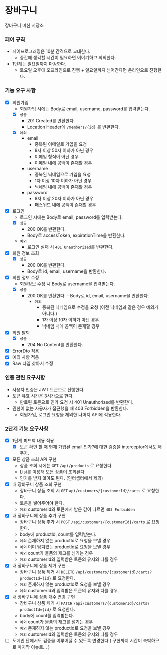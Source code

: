 # 장바구니

장바구니 미션 저장소

### 페어 규칙

- 페어프로그래밍은 10분 간격으로 교대한다.
    - 중간에 생각할 시간이 필요하면 이야기하고 회의한다.
- 1단계는 일요일까지 마감한다.
    - 토요일 오후에 오프라인으로 진행 + 일요일까지 넘어간다면 온라인으로 진행한다.

### 기능 요구 사항

- [x] 회원가입
    - 회원가입 시에는 Body로 email, username, password를 입력받는다.
    - [x] `성공`
        - 201 Created를 반환한다.
        - Location Header에 `/members/{id}` 를 반환한다.
    - [x] `예외`
        - email
            - 중복된 이메일로 가입을 요청
            - 8자 이상 50자 이하가 아닌 경우
            - 이메일 형식이 아닌 경우
            - 이메일 내에 공백이 존재할 경우
        - username
            - 중복된 닉네임으로 가입을 요청
            - 1자 이상 10자 이하가 아닌 경우
            - 닉네임 내에 공백이 존재할 경우
        - password
            - 8자 이상 20자 이하가 아닌 경우
            - 패스워드 내에 공백이 존재할 경우
- [x] 로그인
    - 로그인 시에는 Body로 email, password를 입력받는다.
    - [x] `성공`
        - 200 OK를 반환한다.
        - Body로 accessToken, expirationTime을 반환한다.
    - `예외`
        - 로그인 실패 시 `401 Unauthorized`를 반환한다.
- [x] 회원 정보 조회
    - [x] `성공`
        - 200 OK를 반환한다.
        - Body로 id, email, username을 반환한다.
- [x] 회원 정보 수정
    - 회원정보 수정 시 Body로 username을 입력받는다.
    - [x] `성공`
      - 200 OK를 반환한다. - Body로 id, email, username을 반환한다.
        - `예외`
            - 중복된 닉네임으로 수정을 요청 (이전 닉네임과 같은 경우 예외가 아니다.)
            - 1자 이상 10자 이하가 아닌 경우
            - 닉네임 내에 공백이 존재할 경우
- [x] 회원 탈퇴
    - [x] `성공`
        - 204 No Content를 반환한다.

- [x] ErrorDto 적용
- [x] 예외 사항 적용
- [x] Raw 타입 찾아서 수정

### 인증 관련 요구사항

- 사용자 인증은 JWT 토큰으로 진행한다.
- 토큰 유효 시간은 3시간으로 한다.
    - 만료된 토큰으로 인가 요청 시 401 Unauthorized를 반환한다.
- 권한이 없는 사용자가 접근했을 때 403 Forbidden을 반환한다.
    - 회원가입, 로그인 요청을 제외한 나머지 API에 적용한다.

### 2단계 기능 요구사항

- [x] 1단계 피드백 내용 적용
    - [x] 토큰 확인 할 때 현재 가입된 email 인가?에 대한 검증을 interceptor에서도 해주자.
- [x] 모든 상품 조회 API 구현
    - 상품 조회 시에는 `GET` `/api/products` 로 요청한다.
    - List를 이용해 모든 상품이 조회된다.
    - 인가를 받지 않아도 된다. (인터셉터에서 제외)
- [x] 내 장바구니 상품 조회 구현
    - 장바구니 상품 조회 시 `GET` `api/customers/{customerId}/carts` 로 요청한다.
    - 토큰을 넣어주어야 한다.
    - `예외` customerId와 토큰에서 받은 값이 다르면 `403 Forbidden`
- [x] 내 장바구니에 상품 추가 구현
    - 장바구니 상품 추가 시 `POST` `/api/customers/{customerId}/carts` 로 요청한다.
    - body에 productId, count를 입력받는다.
    - `예외` 존재하지 않는 productId로 요청을 보낼 경우
    - `예외` 이미 담겨있는 productId로 요청을 보낼 경우
    - `예외` count가 물품의 재고를 넘기는 경우
    - `예외` customerId와 입력받은 토큰의 유저와 다를 경우
- [x] 내 장바구니에 상품 제거 구현
    - 장바구니 상품 제거 시 `DELETE` `/api/customers/{customerId}/carts?productId={id}` 로 요청한다.
    - `예외` 존재하지 않는 productId로 요청을 보낼 경우
    - `예외` customerId와 입력받은 토큰의 유저와 다를 경우
- [x] 내 장바구니에 상품 개수 변경 구현
    - 장바구니 상품 제거 시 `PATCH` `/api/customers/{customerId}/carts?productId={id}` 로 요청한다.
    - body에 count를 입력받는다.
    - `예외` count가 물품의 재고를 넘기는 경우
    - `예외` 존재하지 않는 productId로 요청을 보낼 경우
    - `예외` customerId와 입력받은 토큰의 유저와 다를 경우
- [ ] 도메인 단에서도 검증을 이루어질 수 있도록 변경한다 ( 구현까지 시간이 촉박하므로 마지막 이슈로... )
